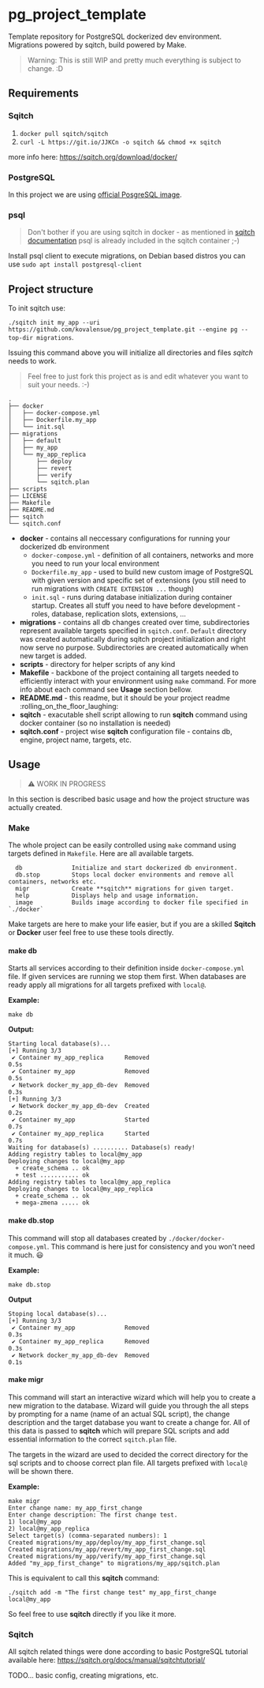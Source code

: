 # pg_project_template

Template repository for PostgreSQL dockerized dev environment. Migrations powered by sqitch, build powered by Make.

> Warning: This is still WIP and pretty much everything is subject to change. :D

## Requirements

### Sqitch
1) `docker pull sqitch/sqitch`
2) `curl -L https://git.io/JJKCn -o sqitch && chmod +x sqitch`

more info here: https://sqitch.org/download/docker/

### PostgreSQL

In this project we are using [official PosgreSQL image](https://hub.docker.com/_/postgres).

### psql

> Don't bother if you are using sqitch in docker - as mentioned in [sqitch documentation](https://sqitch.org/docs/manual/sqitchtutorial) psql is already included in the sqitch container ;-)

Install psql client to execute migrations, on Debian based distros you can use `sudo apt install postgresql-client`

## Project structure

To init sqitch use:

`./sqitch init my_app --uri https://github.com/kovalensue/pg_project_template.git --engine pg --top-dir migrations`.

Issuing this command above you will initialize all directories and files *sqitch* needs to work.

> Feel free to just fork this project as is and edit whatever you want to suit your needs. :-)

```
.
├── docker
│   ├── docker-compose.yml
│   ├── Dockerfile.my_app
│   └── init.sql
├── migrations
│   ├── default
│   ├── my_app
│   └── my_app_replica
│       ├── deploy
│       ├── revert
│       ├── verify
│       └── sqitch.plan
├── scripts
├── LICENSE
├── Makefile
├── README.md
├── sqitch
└── sqitch.conf
```

- **docker** - contains all neccessary configurations for running your dockerized db environment
  - `docker-compose.yml` - definition of all containers, networks and more you need to run your local environment
  - `Dockerfile.my_app` - used to build new custom image of PostgreSQL with given version and specific set of extensions (you still need to run migrations with `CREATE EXTENSION ...` though)
  - `init.sql` - runs during database initialization during container startup. Creates all stuff you need to have before development - roles, database, replication slots, extensions, ...
- **migrations** - contains all db changes created over time, subdirectories represent available targets specified in `sqitch.conf`. `Default` directory was created automatically during sqitch project initialization and right now serve no purpose. Subdirectories are created automatically when new target is added.
- **scripts** - directory for helper scripts of any kind
- **Makefile** - backbone of the project containing all targets needed to efficiently interact with your environment using `make` command. For more info about each command see **Usage** section bellow.
- **README.md** - this readme, but it should be your project readme :rolling_on_the_floor_laughing:
- **sqitch** - exacutable shell script allowing to run **sqitch** command using docker container (so no installation is needed)
- **sqitch.conf** - project wise **sqitch** configuration file - contains db, engine, project name, targets, etc.

## Usage

> :warning: WORK IN PROGRESS

In this section is described basic usage and how the project structure was actually created.

### Make

The whole project can be easily controlled using `make` command using targets defined in `Makefile`. Here are all available targets.

```shell
  db              Initialize and start dockerized db environment.
  db.stop         Stops local docker environments and remove all containers, networks etc.
  migr            Create **sqitch** migrations for given target.
  help            Displays help and usage information.
  image           Builds image according to docker file specified in `./docker`
```

Make targets are here to make your life easier, but if you are a skilled **Sqitch** or **Docker** user feel free to use these tools directly.

#### make db

Starts all services according to their definition inside `docker-compose.yml` file. If given services are running we stop them first. When databases are ready apply all migrations for all targets prefixed with `local@`.

**Example:**
```shell
make db
```
**Output:**
```shell
Starting local database(s)...
[+] Running 3/3
 ✔ Container my_app_replica      Removed                                               0.5s
 ✔ Container my_app              Removed                                               0.5s
 ✔ Network docker_my_app_db-dev  Removed                                               0.3s
[+] Running 3/3
 ✔ Network docker_my_app_db-dev  Created                                               0.2s
 ✔ Container my_app              Started                                               0.7s
 ✔ Container my_app_replica      Started                                               0.7s
Waiting for database(s) .......... Database(s) ready!
Adding registry tables to local@my_app
Deploying changes to local@my_app
  + create_schema .. ok
  + test ........... ok
Adding registry tables to local@my_app_replica
Deploying changes to local@my_app_replica
  + create_schema .. ok
  + mega-zmena ..... ok
```

#### make db.stop

This command will stop all databases created by `./docker/docker-compose.yml`. This command is here just for consistency and you won't need it much. :smiley:

**Example:**
```shell
make db.stop
```
**Output**
```shell
Stoping local database(s)...
[+] Running 3/3
 ✔ Container my_app              Removed                                               0.3s
 ✔ Container my_app_replica      Removed                                               0.3s
 ✔ Network docker_my_app_db-dev  Removed                                               0.1s
```

#### make migr

This command will start an interactive wizard which will help you to create a new migration to the database. Wizard will guide you through the all steps by prompting for a name (name of an actual SQL script), the change description and the target database you want to create a change for. All of this data is passed to **sqitch** which will prepare SQL scripts and add essential information to the correct `sqitch.plan` file.

The targets in the wizard are used to decided the correct directory for the sql scripts and to choose correct plan file. All targets prefixed with `local@` will be shown there.

**Example:**
```shell
make migr
Enter change name: my_app_first_change
Enter change description: The first change test.
1) local@my_app
2) local@my_app_replica
Select target(s) (comma-separated numbers): 1
Created migrations/my_app/deploy/my_app_first_change.sql
Created migrations/my_app/revert/my_app_first_change.sql
Created migrations/my_app/verify/my_app_first_change.sql
Added "my_app_first_change" to migrations/my_app/sqitch.plan
```

This is equivalent to call this **sqitch** command:
```shell
./sqitch add -m "The first change test" my_app_first_change local@my_app
```
So feel free to use **sqitch** directly if you like it more.

### Sqitch

All sqitch related things were done according to basic PostgreSQL tutorial available here: https://sqitch.org/docs/manual/sqitchtutorial/


TODO... basic config, creating migrations, etc.
